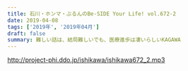 ```yaml
---
title: 石川・ホンマ・ぶるんのBe-SIDE Your Life! vol.672-2
date: 2019-04-08
tags: ['2019年', '2019年04月']
draft: false
summary: 難しい話は、結局難しいでも、医療進歩は凄いらしいKAGAWA
---
```


http://project-phi.ddo.jp/ishikawa/ishikawa672_2.mp3
